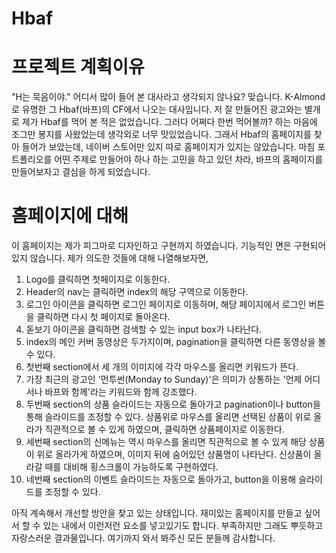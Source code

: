 # Hbaf
프로젝트 계획이유
=================

"H는 묵음이야." 어디서 많이 들어 본 대사라고 생각되지 않나요? 맞습니다. K-Almond로 유명한 그 Hbaf(바프)의 CF에서 나오는 대사입니다. 저 잘 만들어진 광고와는 별개로 제가 Hbaf를 먹어 본 적은 없었습니다. 그러다 어쩌다 한번 먹어볼까? 하는 마음에 조그만 봉지를 사왔었는데 생각외로 너무 맛있었습니다. 그래서 Hbaf의 홈페이지를 찾아 들어가 보았는데, 네이버 스토어만 있지 따로 홈페이지가 있지는 않았습니다. 마침 포트폴리오를 어떤 주제로 만들어야 하나 하는 고민을 하고 있던 차라, 바프의 홈페이지를 만들어보자고 결심을 하게 되었습니다.

홈페이지에 대해
===============
이 홈페이지는 제가 피그마로 디자인하고 구현까지 하였습니다. 기능적인 면은 구현되어있지 않습니다. 제가 의도한 것들에 대해 나열해보자면,
1. Logo를 클릭하면 첫페이지로 이동한다.
2. Header의 nav는 클릭하면 index의 해당 구역으로 이동한다.
3. 로그인 아이콘을 클릭하면 로그인 페이지로 이동하며, 해당 페이지에서 로그인 버튼을 클릭하면 다시 첫 페이지로 돌아온다.
4. 돋보기 아이콘을 클릭하면 검색할 수 있는 input box가 나타난다.
5. index의 메인 커버 동영상은 두가지이며, pagination을 클릭하면 다른 동영상을 볼 수 있다.
6. 첫번째 section에서 세 개의 이미지에 각각 마우스를 올리면 키워드가 뜬다.
7. 가장 최근의 광고인 '먼투썬(Monday to Sunday)'은 의미가 상통하는 '언제 어디서나 바프와 함께'라는 키워드와 함께 강조했다.
8. 두번째 section의 상품 슬라이드는 자동으로 돌아가고 pagination이나 button을 통해 슬라이드를 조정할 수 있다. 상품위로 마우스를 올리면 선택된 상품이 위로 올라가 직관적으로 볼 수 있게 하였으며, 클릭하면 상품페이지로 이동한다.
9. 세번째 section의 신메뉴는 역시 마우스를 올리면 직관적으로 볼 수 있게 해당 상품이 위로 올라가게 하였으며, 이미지 뒤에 숨어있던 상품명이 나타난다. 신상품이 올라갈 때를 대비해 횡스크롤이 가능하도록 구현하였다.
10. 네번째 section의 이벤트 슬라이드는 자동으로 돌아가고, button을 이용해 슬라이드를 조정할 수 있다.

아직 계속해서 개선할 방안을 찾고 있는 상태입니다. 재미있는 홈페이지를 만들고 싶어서 할 수 있는 내에서 이런저런 요소를 넣고있기도 합니다. 부족하지만 그래도 뿌듯하고 자랑스러운 결과물입니다. 여기까지 와서 봐주신 모든 분들께 감사합니다. 
